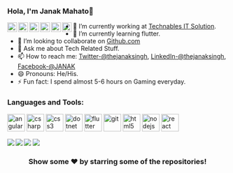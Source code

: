 ### Hola, I'm Janak Mahato👋

  <a href="https://www.facebook.com/janak.singh.9212301">
  <img align="left" alt="Janak's Facebook" width="22px" src="https://cdn.jsdelivr.net/npm/simple-icons@v3/icons/facebook.svg">
  </a>
  <a href="https://twitter.com/thejanaksingh">
  <img align="left" alt="janak's twitter" width="22px" src="https://cdn.jsdelivr.net/npm/simple-icons@v3/icons/twitter.svg">
  </a>
  <a href="https://www.linkedin.com/in/thejanaksingh/">
  <img align="left" alt=janak's linkedin" width="22px" src="https://cdn.jsdelivr.net/npm/simple-icons@v3/icons/linkedin.svg">
                              </a>
<a href="https://www.instagram.com/in/thejanaksingh/">
  <img align="left" alt=janak's instagram" width="22px" src="https://cdn.jsdelivr.net/npm/simple-icons@v3/icons/instagram.svg">
                              </a>
<a href="https://telegram.org/thejanakmahto">
  <img align="left" alt=janak's telegram" width="22px" src="https://cdn.jsdelivr.net/npm/simple-icons@v3/icons/telegram.svg">
                              </a>
<a href="https://www.github.com/in/erjanakmahato/" ><img align="left" alt=janak's github" width="22px" src="https://cdn.jsdelivr.net/npm/simple-icons@v3/icons/github.svg"/>
                              </a>



- 🔭 I’m currently working at [Technables IT Solution](http://technables.com/).
- 🌱 I’m currently learning  flutter.
- 👯 I’m looking to collaborate on [Github.com](https://github.com/erjanakmahato)
- 💬 Ask me about Tech Related Stuff.
- 📫 How to reach me: [Twitter-@thejanaksingh](https://twitter.com/thejanaksingh), [LinkedIn-@thejanaksingh](https://www.linkedin.com/in/thejanaksingh/), [Facebook-@JANAK](https://www.facebook.com/janak.singh.9212301)
- 😄 Pronouns: He/His.
- ⚡ Fun fact: I spend almost 5-6 hours on Gaming everyday.

### Languages and Tools:
<p align="left"><img src="https://devicons.github.io/devicon/devicon.git/icons/angularjs/angularjs-original.svg" alt="angularjs" width="40" height="40"/> <img src="https://devicons.github.io/devicon/devicon.git/icons/csharp/csharp-original.svg" alt="csharp" width="40" height="40"/> <img src="https://devicons.github.io/devicon/devicon.git/icons/css3/css3-original-wordmark.svg" alt="css3" width="40" height="40"/> <img src="https://devicons.github.io/devicon/devicon.git/icons/dot-net/dot-net-original-wordmark.svg" alt="dotnet" width="40" height="40"/> <img src="https://www.vectorlogo.zone/logos/flutterio/flutterio-icon.svg" alt="flutter" width="40" height="40"/> <img src="https://www.vectorlogo.zone/logos/git-scm/git-scm-icon.svg" alt="git" width="40" height="40"/> <img src="https://devicons.github.io/devicon/devicon.git/icons/html5/html5-original-wordmark.svg" alt="html5" width="40" height="40"/> <img src="https://devicons.github.io/devicon/devicon.git/icons/nodejs/nodejs-original-wordmark.svg" alt="nodejs" width="40" height="40"/> <img src="https://devicons.github.io/devicon/devicon.git/icons/react/react-original-wordmark.svg" alt="react" width="40" height="40"/></p>

<img align="left" src="https://github-readme-stats.vercel.app/api/top-langs/?username=erjanakmahato&layout=compact&hide=html&theme=dark&hide_langs_below=1">
  <img src="https://github-readme-stats.vercel.app/api?username=erjanakmahato&&show_icons=true&title_color=ffffff&icon_color=bb2acf&text_color=daf7dc&bg_color=191919">
<img align="left" src="https://github-readme-stats.vercel.app/api/pin/?username=erjanakmahato&repo=COVID-19&theme=dark">
<img src="https://github-readme-stats.vercel.app/api/pin/?username=erjanakmahato&repo=MRJteam&theme=dark">

<h3 align="center">Show some ❤️ by starring some of the repositories!</h3>
